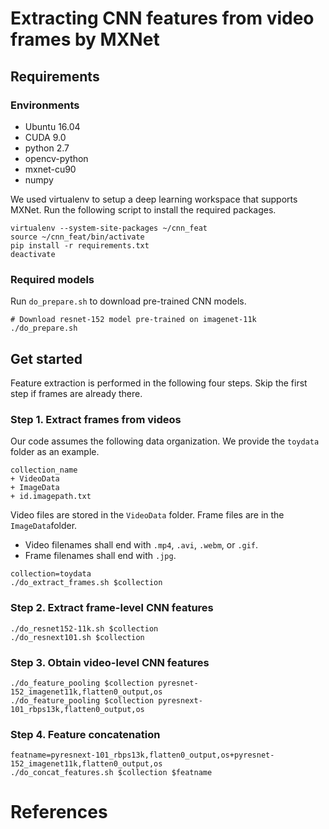 # Extracting CNN features from video frames by MXNet

## Requirements

### Environments

* Ubuntu 16.04
* CUDA 9.0
* python 2.7
* opencv-python
* mxnet-cu90 
* numpy

We used virtualenv to setup a deep learning workspace that supports MXNet. Run the following script to install the required packages.
```
virtualenv --system-site-packages ~/cnn_feat
source ~/cnn_feat/bin/activate
pip install -r requirements.txt
deactivate
```

### Required models

Run `do_prepare.sh` to download pre-trained CNN models.

```
# Download resnet-152 model pre-trained on imagenet-11k
./do_prepare.sh
```

## Get started

Feature extraction is performed in the following four steps. Skip the first step if frames are already there.

### Step 1. Extract frames from videos 

Our code assumes the following data organization. We provide the `toydata` folder as an example.
```
collection_name
+ VideoData
+ ImageData
+ id.imagepath.txt
```
Video files are stored in the `VideoData` folder. Frame files are in the `ImageData`folder. 
+ Video filenames shall end with `.mp4`, `.avi`, `.webm`, or `.gif`.
+ Frame filenames shall end with `.jpg`.


```
collection=toydata
./do_extract_frames.sh $collection
```

### Step 2. Extract frame-level CNN features

```
./do_resnet152-11k.sh $collection
./do_resnext101.sh $collection
```

### Step 3. Obtain video-level CNN features
```
./do_feature_pooling $collection pyresnet-152_imagenet11k,flatten0_output,os
./do_feature_pooling $collection pyresnext-101_rbps13k,flatten0_output,os
```

### Step 4. Feature concatenation
```
featname=pyresnext-101_rbps13k,flatten0_output,os+pyresnet-152_imagenet11k,flatten0_output,os
./do_concat_features.sh $collection $featname
```

# References

